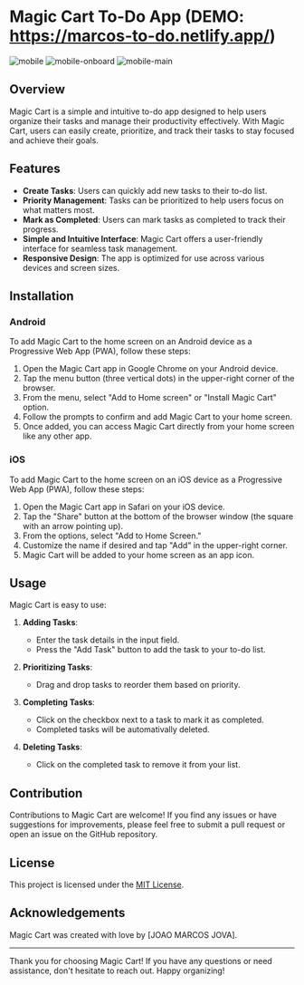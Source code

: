 # Magic Cart To-Do App (DEMO: https://marcos-to-do.netlify.app/)

![mobile](https://github.com/joaomarcosjova/Magic-cart/assets/89745621/f9cfbc53-2da3-4a46-a65e-f31eb9c5144a)
![mobile-onboard](https://github.com/joaomarcosjova/Magic-cart/assets/89745621/927baf5e-f1db-412b-8c79-61c57d092ae4)
![mobile-main](https://github.com/joaomarcosjova/Magic-cart/assets/89745621/cb4a5333-5f11-4a89-a4a3-2a18589c5892)


## Overview

Magic Cart is a simple and intuitive to-do app designed to help users organize their tasks and manage their productivity effectively. With Magic Cart, users can easily create, prioritize, and track their tasks to stay focused and achieve their goals.

## Features

- **Create Tasks**: Users can quickly add new tasks to their to-do list.
- **Priority Management**: Tasks can be prioritized to help users focus on what matters most.
- **Mark as Completed**: Users can mark tasks as completed to track their progress.
- **Simple and Intuitive Interface**: Magic Cart offers a user-friendly interface for seamless task management.
- **Responsive Design**: The app is optimized for use across various devices and screen sizes.

## Installation

### Android

To add Magic Cart to the home screen on an Android device as a Progressive Web App (PWA), follow these steps:

1. Open the Magic Cart app in Google Chrome on your Android device.
2. Tap the menu button (three vertical dots) in the upper-right corner of the browser.
3. From the menu, select "Add to Home screen" or "Install Magic Cart" option.
4. Follow the prompts to confirm and add Magic Cart to your home screen.
5. Once added, you can access Magic Cart directly from your home screen like any other app.

### iOS

To add Magic Cart to the home screen on an iOS device as a Progressive Web App (PWA), follow these steps:

1. Open the Magic Cart app in Safari on your iOS device.
2. Tap the "Share" button at the bottom of the browser window (the square with an arrow pointing up).
3. From the options, select "Add to Home Screen."
4. Customize the name if desired and tap "Add" in the upper-right corner.
5. Magic Cart will be added to your home screen as an app icon.

## Usage

Magic Cart is easy to use:

1. **Adding Tasks**:
   - Enter the task details in the input field.
   - Press the "Add Task" button to add the task to your to-do list.

2. **Prioritizing Tasks**:
   - Drag and drop tasks to reorder them based on priority.

3. **Completing Tasks**:
   - Click on the checkbox next to a task to mark it as completed.
   - Completed tasks will be automativally deleted.

4. **Deleting Tasks**:
   - Click on the completed task to remove it from your list.

## Contribution

Contributions to Magic Cart are welcome! If you find any issues or have suggestions for improvements, please feel free to submit a pull request or open an issue on the GitHub repository.

## License

This project is licensed under the [MIT License](LICENSE).

## Acknowledgements

Magic Cart was created with love by [JOAO MARCOS JOVA].

---

Thank you for choosing Magic Cart! If you have any questions or need assistance, don't hesitate to reach out. Happy organizing!
